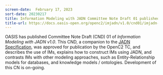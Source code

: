 ```yaml
---
screen-date:  February 17, 2023
sort-date: 20230217
title: Information Modeling with JADN Committee Note Draft 01 published by OASIS
title-url: https://docs.oasis-open.org/openc2/imjadn/v1.0/cnd01/imjadn-v1.0-cnd01.html
---
```


OASIS has published Committee Note Draft (CND) 01 of _Information
Modeling with JADN v1.0_. This CND, a companion to the <a
rel="noopener noreferrer" target="_blank"
href="https://docs.oasis-open.org/openc2/jadn/v1.0/cs01/jadn-v1.0-cs01.html">JADN
Specification</a>, was approved for publication by the OpenC2 TC,
and describes the use of IMs, explains how to construct IMs using
JADN, and contrasts IMs with other modeling approaches, such as
Entity-Relationship models for databases, and knowledge models /
ontologies. Development of this CN is on-going. 